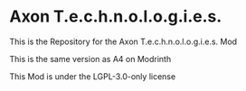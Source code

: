 # Axon T.e.c.h.n.o.l.o.g.i.e.s.
This is the Repository for the Axon T.e.c.h.n.o.l.o.g.i.e.s. Mod

This is the same version as A4 on Modrinth

This Mod is under the LGPL-3.0-only license
